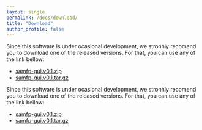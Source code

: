 ```yaml
---
layout: single
permalink: /docs/download/
title: "Download"
author_profile: false
---
```


 Since this software is under ocasional development, we stronhly recomend you
 to download one of the released versions. For that, you can use any of the link
 bellow:

- [samfp-gui.v0.1.zip](https://github.com/b1quint/samfp_gui/archive/samfp-gui_v0.1.zip)
- [samfp-gui.v0.1.tar.gz](https://github.com/b1quint/samfp_gui/archive/samfp-gui_v0.1.tar.gz)

 Since this software is under ocasional development, we stronhly recomend you
 to download one of the released versions. For that, you can use any of the link
 bellow:

- [samfp-gui.v0.1.zip](https://github.com/b1quint/samfp_gui/archive/samfp-gui_v0.1.zip)
- [samfp-gui.v0.1.tar.gz](https://github.com/b1quint/samfp_gui/archive/samfp-gui_v0.1.tar.gz)
